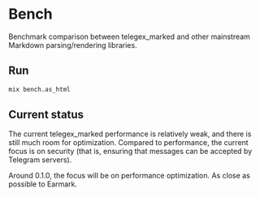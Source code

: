 # Bench

Benchmark comparison between telegex_marked and other mainstream Markdown parsing/rendering libraries.

## Run

```bash
mix bench.as_html
```

## Current status

The current telegex_marked performance is relatively weak, and there is still much room for optimization.
Compared to performance, the current focus is on security (that is, ensuring that messages can be accepted by Telegram servers).

Around 0.1.0, the focus will be on performance optimization. As close as possible to Earmark.
